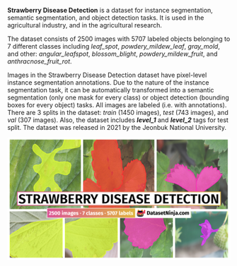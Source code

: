 **Strawberry Disease Detection** is a dataset for instance segmentation, semantic segmentation, and object detection tasks. It is used in the agricultural industry, and in the agricultural research. 

The dataset consists of 2500 images with 5707 labeled objects belonging to 7 different classes including *leaf_spot*, *powdery_mildew_leaf*, *gray_mold*, and other: *angular_leafspot*, *blossom_blight*, *powdery_mildew_fruit*, and *anthracnose_fruit_rot*.

Images in the Strawberry Disease Detection dataset have pixel-level instance segmentation annotations. Due to the nature of the instance segmentation task, it can be automatically transformed into a semantic segmentation (only one mask for every class) or object detection (bounding boxes for every object) tasks. All images are labeled (i.e. with annotations). There are 3 splits in the dataset: *train* (1450 images), *test* (743 images), and *val* (307 images). Also, the dataset includes ***level_1*** and ***level_2*** tags for test split. The dataset was released in 2021 by the Jeonbuk National University.

<img src="https://github.com/dataset-ninja/strawberry-disease-detection/raw/main/visualizations/poster.png">
